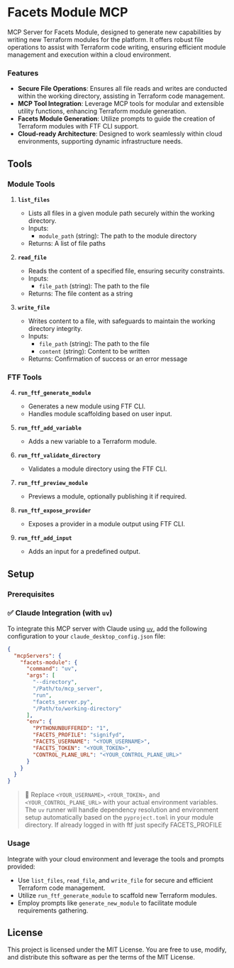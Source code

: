 # Facets Module MCP

MCP Server for Facets Module, designed to generate new capabilities by writing new Terraform modules for the platform. It offers robust file operations to assist with Terraform code writing, ensuring efficient module management and execution within a cloud environment.

### Features

- **Secure File Operations**: Ensures all file reads and writes are conducted within the working directory, assisting in Terraform code management.
- **MCP Tool Integration**: Leverage MCP tools for modular and extensible utility functions, enhancing Terraform module generation.
- **Facets Module Generation**: Utilize prompts to guide the creation of Terraform modules with FTF CLI support.
- **Cloud-ready Architecture**: Designed to work seamlessly within cloud environments, supporting dynamic infrastructure needs.

## Tools

### Module Tools
1. **`list_files`**
   - Lists all files in a given module path securely within the working directory.
   - Inputs:
     - `module_path` (string): The path to the module directory
   - Returns: A list of file paths

2. **`read_file`**
   - Reads the content of a specified file, ensuring security constraints.
   - Inputs:
     - `file_path` (string): The path to the file
   - Returns: The file content as a string

3. **`write_file`**
   - Writes content to a file, with safeguards to maintain the working directory integrity.
   - Inputs:
     - `file_path` (string): The path to the file
     - `content` (string): Content to be written
   - Returns: Confirmation of success or an error message

### FTF Tools
4. **`run_ftf_generate_module`**
   - Generates a new module using FTF CLI.
   - Handles module scaffolding based on user input.

5. **`run_ftf_add_variable`**
   - Adds a new variable to a Terraform module.

6. **`run_ftf_validate_directory`**
   - Validates a module directory using the FTF CLI.

7. **`run_ftf_preview_module`**
   - Previews a module, optionally publishing it if required.

8. **`run_ftf_expose_provider`**
   - Exposes a provider in a module output using FTF CLI.

9. **`run_ftf_add_input`**
   - Adds an input for a predefined output.

## Setup

### Prerequisites

### ✅ Claude Integration (with `uv`)

To integrate this MCP server with Claude using [`uv`](https://github.com/astral-sh/uv), add the following configuration to your `claude_desktop_config.json` file:

```json
{
  "mcpServers": {
    "facets-module": {
      "command": "uv",
      "args": [
        "--directory",
        "/Path/to/mcp_server",
        "run",
        "facets_server.py",
        "/Path/to/working-directory"
      ],
      "env": {
        "PYTHONUNBUFFERED": "1",
        "FACETS_PROFILE": "signifyd",
        "FACETS_USERNAME": "<YOUR_USERNAME>",
        "FACETS_TOKEN": "<YOUR_TOKEN>",
        "CONTROL_PLANE_URL": "<YOUR_CONTROL_PLANE_URL>"
      }
    }
  }
}
```

> 🧠 Replace `<YOUR_USERNAME>`, `<YOUR_TOKEN>`, and `<YOUR_CONTROL_PLANE_URL>` with your actual environment variables.  
> The `uv` runner will handle dependency resolution and environment setup automatically based on the `pyproject.toml` in your module directory.
> If already logged in with ftf just specify FACETS_PROFILE
### Usage

Integrate with your cloud environment and leverage the tools and prompts provided:

- Use `list_files`, `read_file`, and `write_file` for secure and efficient Terraform code management.
- Utilize `run_ftf_generate_module` to scaffold new Terraform modules.
- Employ prompts like `generate_new_module` to facilitate module requirements gathering.

## License

This project is licensed under the MIT License. You are free to use, modify, and distribute this software as per the terms of the MIT License.
